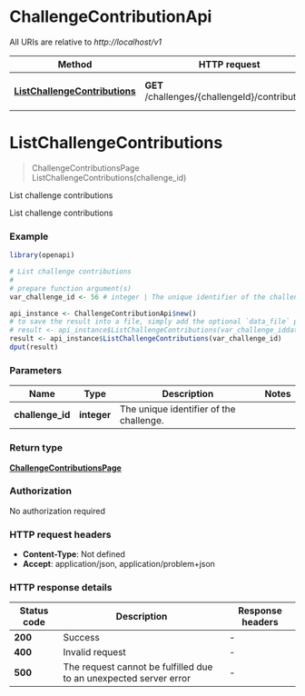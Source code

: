 # ChallengeContributionApi

All URIs are relative to _http://localhost/v1_

| Method                                                                                   | HTTP request                                    | Description                  |
| ---------------------------------------------------------------------------------------- | ----------------------------------------------- | ---------------------------- |
| [**ListChallengeContributions**](ChallengeContributionApi.md#ListChallengeContributions) | **GET** /challenges/{challengeId}/contributions | List challenge contributions |

# **ListChallengeContributions**

> ChallengeContributionsPage ListChallengeContributions(challenge_id)

List challenge contributions

List challenge contributions

### Example

```R
library(openapi)

# List challenge contributions
#
# prepare function argument(s)
var_challenge_id <- 56 # integer | The unique identifier of the challenge.

api_instance <- ChallengeContributionApi$new()
# to save the result into a file, simply add the optional `data_file` parameter, e.g.
# result <- api_instance$ListChallengeContributions(var_challenge_iddata_file = "result.txt")
result <- api_instance$ListChallengeContributions(var_challenge_id)
dput(result)
```

### Parameters

| Name             | Type        | Description                             | Notes |
| ---------------- | ----------- | --------------------------------------- | ----- |
| **challenge_id** | **integer** | The unique identifier of the challenge. |

### Return type

[**ChallengeContributionsPage**](ChallengeContributionsPage.md)

### Authorization

No authorization required

### HTTP request headers

- **Content-Type**: Not defined
- **Accept**: application/json, application/problem+json

### HTTP response details

| Status code | Description                                                       | Response headers |
| ----------- | ----------------------------------------------------------------- | ---------------- |
| **200**     | Success                                                           | -                |
| **400**     | Invalid request                                                   | -                |
| **500**     | The request cannot be fulfilled due to an unexpected server error | -                |

